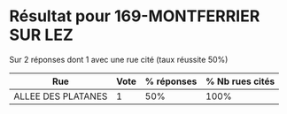 # Résultat pour 169-MONTFERRIER SUR LEZ

Sur 2 réponses dont 1 avec une rue cité (taux réussite 50%)

| Rue | Vote | % réponses | % Nb rues cités|
|-----|------|------------|----------------|
| ALLEE DES PLATANES | 1 | 50% | 100%|
